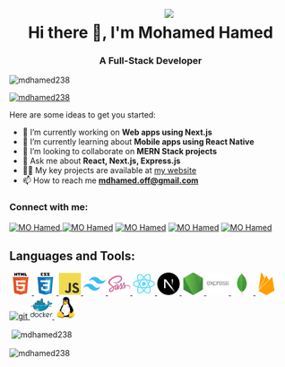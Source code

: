<img src="https://avatars.githubusercontent.com/u/111397645?v=4"
     width=45% align="right">

<h1 align="center">Hi there 👋, I'm Mohamed Hamed</h1>
<h3 align="center">A Full-Stack Developer</h3>
<p align="left"> 
     <img
         src="https://komarev.com/ghpvc/?username=mdhamed238&label=Profile%20views&color=0e75b6&style=flat"
         alt="mdhamed238"
     /> 
</p>
<p align="left">
    <a href="https://twitter.com/mdhamed238" target="_blank"
        ><img
            src="https://img.shields.io/twitter/follow/mdhamed238?logo=twitter&style=for-the-badge"
            alt="mdhamed238"
    /></a>
</p>

Here are some ideas to get you started:

- 🔭 I’m currently working on **Web apps using Next.js**
- 🌱 I’m currently learning about **Mobile apps using React Native**
- 👯 I’m looking to collaborate on **MERN Stack projects**
- 💬 Ask me about **React, Next.js, Express.js**
- 👨‍💻 My key projects are available at [my website](https://mdhamed.vercel.app/)
- 📫 How to reach me **mdhamed.off@gmail.com**

<h3 align="left">Connect with me:</h3>
<p align="left">
    <a href="https://twitter.com/mdhamed238" target="blank">
        <img align="center"
             src="https://raw.githubusercontent.com/rahuldkjain/github-profile-readme-generator/master/src/images/icons/Social/twitter.svg"
             alt="MO Hamed" height="30" width="40" />
    </a>
    <a href="https://www.linkedin.com/in/mohamed-hamed-mohamed-ahmed-a71b6020b" target="blank">
        <img align="center"
             src="https://raw.githubusercontent.com/rahuldkjain/github-profile-readme-generator/master/src/images/icons/Social/linked-in-alt.svg"
             alt="MO Hamed" height="30" width="40" /></a>
    <a href="https://stackoverflow.com/users/15681812/mo-hamed" target="blank">
        <img align="center"
             src="https://raw.githubusercontent.com/rahuldkjain/github-profile-readme-generator/master/src/images/icons/Social/stack-overflow.svg"
             alt="MO Hamed" height="30" width="40" /></a>
    <a href="https://www.facebook.com/profile.php?id=100061233910587" target="blank">
        <img align="center"
             src="https://raw.githubusercontent.com/rahuldkjain/github-profile-readme-generator/master/src/images/icons/Social/facebook.svg"
             alt="MO Hamed" height="30" width="40" /></a>
    <a href="https://www.instagram.com/mdhamed_238/" target="blank">
        <img align="center"
             src="https://raw.githubusercontent.com/rahuldkjain/github-profile-readme-generator/master/src/images/icons/Social/instagram.svg"
             alt="MO Hamed" height="30" width="40" /></a>
</p>
<h2 align="left">Languages and Tools:</h2>
<p align="left">
    <!-- HTML -->
    <a href="https://www.w3.org/html/" target="_blank" rel="noreferrer" title="html5"> <img
             src="https://raw.githubusercontent.com/devicons/devicon/master/icons/html5/html5-original-wordmark.svg"
             alt="html5" width="40" height="40" /> </a>
    <!-- CSS -->
    <a href="https://www.w3schools.com/css/" target="_blank" rel="noreferrer" title="css3">
        <img src="https://raw.githubusercontent.com/devicons/devicon/master/icons/css3/css3-original-wordmark.svg"
             alt="css3" width="40" height="40" />
    </a>
    <!-- JavaScript -->
    <a href="https://developer.mozilla.org/en-US/docs/Web/JavaScript" target="_blank" rel="noreferrer" title="javascript"> <img
             src="https://raw.githubusercontent.com/devicons/devicon/master/icons/javascript/javascript-original.svg"
             alt="javascript" width="40" height="40" />
    </a>
    <!-- TailwindCSS -->
    <a href="https://tailwindcss.com" target="_blank" rel="noreferrer" title="tailwindcss">
        <img src="https://raw.githubusercontent.com/devicons/devicon/master/icons/tailwindcss/tailwindcss-plain.svg"
             alt="tailwindcss" width="40" height="40" />
    </a>
    <!-- Sass -->
    <a href="https://sass-lang.com" target="_blank" rel="noreferrer" title="sass">
        <img src="https://raw.githubusercontent.com/devicons/devicon/master/icons/sass/sass-original.svg" alt="sass"
             width="40" height="40" />
    </a>
    <!-- React.js -->
    <a href="https://reactjs.org/" target="_blank" rel="noreferrer" title="react">
        <img src="https://raw.githubusercontent.com/devicons/devicon/master/icons/react/react-original.svg"
             alt="next.js" width="40" height="40" />
    </a>
    <!-- Next.js -->
    <a href="https://nextjs.org/" target="_blank" rel="noreferrer" title="next.js">
        <img src="https://raw.githubusercontent.com/devicons/devicon/master/icons/nextjs/nextjs-original.svg"
             alt="next.js" width="40" height="40" />
    </a>
    <!-- Node.js -->
    <a href="https://nodejs.org" target="_blank" rel="noreferrer" title="node.js">
        <img src="https://raw.githubusercontent.com/devicons/devicon/master/icons/nodejs/nodejs-original.svg"
             alt="node.js" width="40" height="40" />
    </a>
     <!-- Express.js -->
    <a href="https://expressjs.com/" target="_blank" rel="noreferrer" title="express.js">
        <img src="https://raw.githubusercontent.com/devicons/devicon/master/icons/express/express-original-wordmark.svg"
             alt="express.js" width="40" height="40" />
    </a>
    <!-- MongoDB -->
    <a href="https://www.mongodb.com/" target="_blank" rel="noreferrer" title="mongodb"> <img
             src="https://raw.githubusercontent.com/devicons/devicon/master/icons/mongodb/mongodb-original.svg"
             alt="mongodb" width="40" height="40" />
    </a>
    <!-- Firebase -->
    <a href="https://firebase.google.com/" target="_blank" rel="noreferrer" title="firebase">
        <img src="https://raw.githubusercontent.com/devicons/devicon/master/icons/firebase/firebase-plain.svg"
             alt="firebase" width="40" height="40" />
    </a>
    </a>
    <!-- Git -->
    <a href="https://git-scm.com/" target="_blank" rel="noreferrer" title="git">
        <img src="https://www.vectorlogo.zone/logos/git-scm/git-scm-icon.svg" alt="git" width="40" height="40" />
    </a>
    <!-- Docker -->
    <a href="https://www.docker.com/" target="_blank" rel="noreferrer" title="docker">
        <img src="https://raw.githubusercontent.com/devicons/devicon/master/icons/docker/docker-original-wordmark.svg"
             alt="docker" width="40" height="40" />
    </a>
    <!-- Linux -->
    <a href="https://linux.com" target="_blank" rel="noreferrer" title="linux">
        <img src="https://raw.githubusercontent.com/devicons/devicon/master/icons/linux/linux-original.svg"
             alt="linux" width="40" height="40" />
    </a>
</p>


<p>
    &nbsp;<img
        align="center"
        src="https://github-readme-stats.vercel.app/api?username=mdhamed238&show_icons=true&locale=en"
        alt="mdhamed238"
    />
</p>

<p>
    <img
        align="center"
        src="https://github-readme-stats.vercel.app/api/top-langs?username=mdhamed238&show_icons=true&locale=en&layout=compact"
        alt="mdhamed238"
    />
</p>
